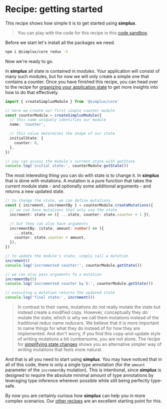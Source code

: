 # Recipe: getting started

This recipe shows how simple it is to get started using **simplux**.

> You can play with the code for this recipe in this [code sandbox](https://codesandbox.io/s/github/MrWolfZ/simplux/tree/master/recipes/basics/getting-started).

Before we start let's install all the packages we need.

```sh
npm i @simplux/core redux -S
```

Now we're ready to go.

In **simplux** all state is contained in _modules_. Your application will consist of many such modules, but for now we will only create a simple one that contains a counter. Once you have finished this recipe, you can head over to the recipe for [organizing your application state](../../advanced/organizing-my-application-state#readme) to get more insights into how to do that effectively.

```ts
import { createSimpluxModule } from '@simplux/core'

// here we create our first simple counter module
const counterModule = createSimpluxModule({
  // this name uniquely identifies our module
  name: 'counter',

  // this value determines the shape of our state
  initialState: {
    counter: 0,
  },
})

// you can access the module's current state with getState
console.log('initial state:', counterModule.getState())
```

The most interesting thing you can do with state is to change it. In **simplux** that is done with mutations. A mutation is a pure function that takes the current module state - and optionally some additional arguments - and returns a new updated state.

```ts
// to change the state, we can define mutations
const { increment, incrementBy } = counterModule.createMutations({
  // we can have mutations that only use the state
  increment: state => ({ ...state, counter: state.counter + 1 }),

  // but they can also have arguments
  incrementBy: (state, amount: number) => ({
    ...state,
    counter: state.counter + amount,
  }),
})

// to update the module's state, simply call a mutation
increment()
console.log('incremented counter:', counterModule.getState())

// we can also pass arguments to a mutation
incrementBy(5)
console.log('incremented counter by 5:', counterModule.getState())

// executing a mutation returns the updated state
console.log('final state:', increment())
```

> In contrast to their name, mutations do not really mutate the state but instead create a modified copy. However, conceptually they _do_ mutate the state, which is why we call them mutations instead of the traditional redux name _reducers_. We believe that it is more important to name things for what they do instead of for how they are implemented. And don't worry, if you find this copy-and-update style of writing mutations a bit cumbersome, you are not alone. The recipe for [simplifying state changes](../simplifying-state-changes#readme) shows you an alternative simpler way of writing mutations that feels more natural.

And that is all you need to start using **simplux**. You may have noticed that in all of this code, there is only a single type annotation (for the `amount` parameter of the `incrementBy` mutation). This is intentional, since **simplux** is designed to require the absolute minimal amount of type annotations by leveraging type inference wherever possible while still being perfectly type-safe.

By now you are certainly curious how **simplux** can help you in more complex scenarios. Our [other recipes](../../../../..#recipes) are an excellent starting point for this.
